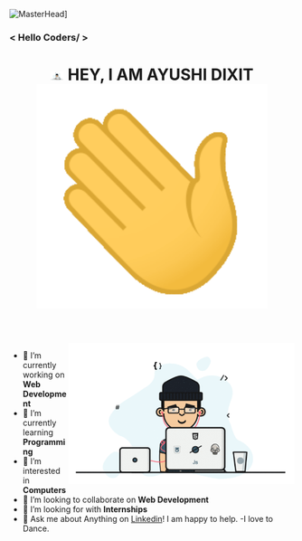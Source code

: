 ![MasterHead](https://1.bp.blogspot.com/-7A4WynwLsMw/XbBpCXG8fHI/AAAAAAAAMt4/uOa1bpLskYgrwGbllhSu2SDj_Mig8SXJQCLcBGAsYHQ/s1600/2000_600px.gif)]
### <  Hello Coders/ >

<h1 align="center">
  <a target="_blank">
    <img src="https://github.com/Angryl/GitHub-tutorials/blob/main/gif/image.gif" width="24px" style="max-width:100%;">
  </a>
  HEY, I AM AYUSHI DIXIT
  <a target="_blank">
    <img src="https://github.com/Angryl/GitHub-tutorials/blob/main/gif/Hi.gif"width="409px" />
    
  </a>
</h1>

<br/>
<br/>
<a target="_blank">
  <img align="right" height="250" width="400" alt="GIF" src="https://github.com/Angryl/GitHub-tutorials/blob/main/gif/image.gif">
</a>

- 🔭 I’m currently working on **Web Development**
- 🌱 I’m currently learning **Programming**
- 👀 I’m interested in **Computers**
- 👯 I’m looking to collaborate on **Web Development**
- 🤔 I’m looking for with **Internships**
- 💬 Ask me about Anything on [Linkedin](https://www.linkedin.com/in/ayushidixit888/)! I am happy to help.
-I love to Dance.


